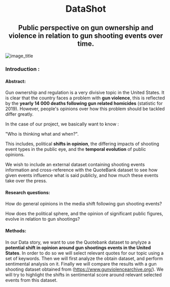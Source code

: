 
<h1 align="center"> DataShot </h1>

<h2 align="center"> Public perspective on gun ownership and violence in relation to gun shooting events over time.</h2>

![image_title](/../main/images/title_image.png)

### Introduction :

#### Abstract:

Gun ownership and regulation is a very divisive topic in the United States. It is clear that the country faces a problem with **gun violence**, this is reflected by the **yearly 14 000 deaths following gun related homicides** (statistic for 2019). However, people&#39;s opinions over how this problem should be tackled differ greatly.

In the case of our project, we basically want to know :

&quot;Who is thinking what and when?&quot;.

This includes, political **shifts in opinion**, the differing impacts of shooting event types in the public eye, and the **temporal evolution** of public opinions.

We wish to include an external dataset containing shooting events information and cross-reference with the QuoteBank dataset to see how given events influence what is said publicly, and how much these events take over the press.

#### Research questions:

How do general opinions in the media shift following gun shooting events?

How does the political sphere, and the opinion of significant public figures, evolve in relation to gun shootings?

#### Methods:

In our Data story, we want to use the Quotebank dataset to anylyze a **potential shift in opinion around gun shootings events in the United States**. In order to do so we will select relevant quotes for our topic using a set of keywords. Then we will first analyze the obtain dataset, and perform sentimental analysis on it. Finally we will compare the results with a gun shooting dataset obtained from (https://www.gunviolencearchive.org/). We will try to highlight the shifts in sentimental score around relevant selected events from this dataset.
